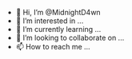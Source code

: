 - 👋 Hi, I’m @MidnightD4wn
- 👀 I’m interested in ...
- 🌱 I’m currently learning ...
- 💞️ I’m looking to collaborate on ...
- 📫 How to reach me ...

<!---
MidnightD4wn/MidnightD4wn is a ✨ special ✨ repository because its `README.md` (this file) appears on your GitHub profile.
You can click the Preview link to take a look at your changes.
--->
